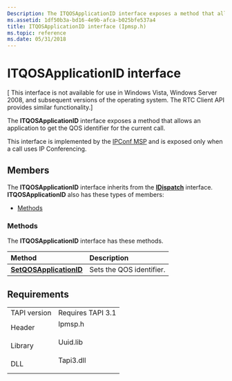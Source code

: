 ```yaml
---
Description: The ITQOSApplicationID interface exposes a method that allows an application to get the QOS identifier for the current call.
ms.assetid: 1df50b3a-bd16-4e9b-afca-b025bfe537a4
title: ITQOSApplicationID interface (Ipmsp.h)
ms.topic: reference
ms.date: 05/31/2018
---
```


# ITQOSApplicationID interface

\[ This interface is not available for use in Windows Vista, Windows Server 2008, and subsequent versions of the operating system. The RTC Client API provides similar functionality.\]

The **ITQOSApplicationID** interface exposes a method that allows an application to get the QOS identifier for the current call.

This interface is implemented by the [IPConf MSP](ipconf-msp.md) and is exposed only when a call uses IP Conferencing.

## Members

The **ITQOSApplicationID** interface inherits from the [**IDispatch**](/windows/win32/api/oaidl/nn-oaidl-idispatch) interface. **ITQOSApplicationID** also has these types of members:

-   [Methods](#methods)

### Methods

The **ITQOSApplicationID** interface has these methods.



| Method                                                                | Description                         |
|:----------------------------------------------------------------------|:------------------------------------|
| [**SetQOSApplicationID**](itqosapplicationid-setqosapplicationid.md) | Sets the QOS identifier.<br/> |



 

## Requirements



|                         |                                                                                      |
|-------------------------|--------------------------------------------------------------------------------------|
| TAPI version<br/> | Requires TAPI 3.1<br/>                                                         |
| Header<br/>       | <dl> <dt>Ipmsp.h</dt> </dl>   |
| Library<br/>      | <dl> <dt>Uuid.lib</dt> </dl>  |
| DLL<br/>          | <dl> <dt>Tapi3.dll</dt> </dl> |



 

